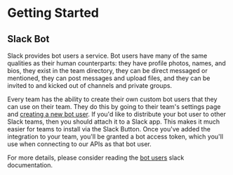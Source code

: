 # Getting Started

## Slack Bot

Slack provides bot users a service. Bot users have many of the same qualities as their human counterparts: they have profile photos, names, and bios, they exist in the team directory, they can be direct messaged or mentioned, they can post messages and upload files, and they can be invited to and kicked out of channels and private groups.

Every team has the ability to create their own custom bot users that they can use on their team. They do this by going to their team's settings page and [creating a new bot user](https://my.slack.com/services/new/bot). If you'd like to distribute your bot user to other Slack teams, then you should attach it to a Slack app. This makes it much easier for teams to install via the Slack Button. Once you've added the integration to your team, you'll be granted a bot access token, which you'll use when connecting to our APIs as that bot user.

For more details, please consider reading the [bot users](https://api.slack.com/bot-users) slack documentation.
